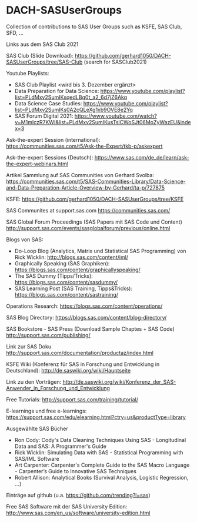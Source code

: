 # DACH-SASUserGroups
Collection of contributions to SAS User Groups such as KSFE, SAS Club, SFD, ...

Links aus dem SAS Club 2021

SAS Club (Slide Download): https://github.com/gerhard1050/DACH-SASUserGroups/tree/SAS-Club (search for SASClub2021)

Youtube Playlists:
* SAS Club Playlist <wird bis 3. Dezember ergänzt>
* Data Preparation for Data Science: https://www.youtube.com/playlist?list=PLdMxv2SumIKsqedLBq0t_a2_6d7jZ6Akq
* Data Science Case Studies: https://www.youtube.com/playlist?list=PLdMxv2SumIKs0A2cQLeXg1xb9OVE8e2Yq
* SAS Forum Digital 2021: https://www.youtube.com/watch?v=M1mIczR7KWI&list=PLdMxv2SumIKusTslCWoSJt06MoZyWazEU&index=3

Ask-the-expert Session (international): https://communities.sas.com/t5/Ask-the-Expert/tkb-p/askexpert

Ask-the-expert Sessions (Deutsch): https://www.sas.com/de_de/learn/ask-the-expert-webinars.html 

Artikel Sammlung auf SAS Communities von Gerhard Svolba: https://communities.sas.com/t5/SAS-Communities-Library/Data-Science-and-Data-Preparation-Article-Overview-by-Gerhard/ta-p/727875

KSFE: https://github.com/gerhard1050/DACH-SASUserGroups/tree/KSFE

SAS Communites at support.sas.com https://communities.sas.com/

SAS Global Forum Proceedings (SAS Papers mit SAS Code und Content) http://support.sas.com/events/sasglobalforum/previous/online.html

Blogs von SAS:
* Do-Loop Blog (Analytics, Matrix und Statistical SAS Programming) von Rick Wicklin: http://blogs.sas.com/content/iml/
* Graphically Speaking (SAS Graphiken): https://blogs.sas.com/content/graphicallyspeaking/
* The SAS Dummy (Tipps/Tricks): https://blogs.sas.com/content/sasdummy/
* SAS Learning Post (SAS Training, Tipps&Tricks): https://blogs.sas.com/content/sastraining/

Operations Research: https://blogs.sas.com/content/operations/

SAS Blog Directory: https://blogs.sas.com/content/blog-directory/

SAS Bookstore - SAS Press (Download Sample Chaptes + SAS Code) http://support.sas.com/publishing/

Link zur SAS Doku http://support.sas.com/documentation/productaz/index.html

KSFE Wiki (Konferenz für SAS in Forschung und Entwicklung in Deutschland): http://de.saswiki.org/wiki/Hauptseite

Link zu den Vorträgen: http://de.saswiki.org/wiki/Konferenz_der_SAS-Anwender_in_Forschung_und_Entwicklung

Free Tutorials: http://support.sas.com/training/tutorial/

E-learnings und free e-learnings: https://support.sas.com/edu/elearning.html?ctry=us&productType=library

Ausgewählte SAS Bücher
* Ron Cody: Cody's Data Cleaning Techniques Using SAS - Longitudinal Data and SAS: A Programmer's Guide
* Rick Wicklin: Simulating Data with SAS - Statistical Programming with SAS/IML Software
* Art Carpenter: Carpenter's Complete Guide to the SAS Macro Language - Carpenter’s Guide to Innovative SAS Techniques
* Robert Allison: Analytical Books (Survival Analysis, Logistic Regression, ...)

Einträge auf github (u.a. https://github.com/trending?l=sas)

Free SAS Software mit der SAS University Edition: http://www.sas.com/en_us/software/university-edition.html
